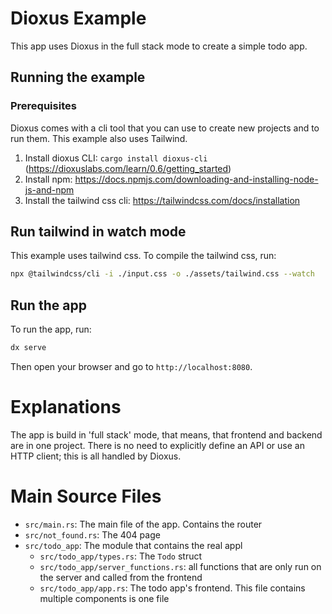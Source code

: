 # Dioxus Example

This app uses Dioxus in the full stack mode to create a simple todo app.

## Running the example

### Prerequisites

Dioxus comes with a cli tool that you can use to create new projects and
to run them. This example also uses Tailwind.

1. Install dioxus CLI: `cargo install dioxus-cli` (https://dioxuslabs.com/learn/0.6/getting_started)
2. Install npm: https://docs.npmjs.com/downloading-and-installing-node-js-and-npm
3. Install the tailwind css cli: https://tailwindcss.com/docs/installation

## Run tailwind in watch mode

This example uses tailwind css. To compile the tailwind css, run:

```sh
npx @tailwindcss/cli -i ./input.css -o ./assets/tailwind.css --watch
```

## Run the app

To run the app, run:

```sh
dx serve
```

Then open your browser and go to `http://localhost:8080`.

# Explanations

The app is build in 'full stack' mode, that means, that frontend and backend
are in one project. There is no need to explicitly define an API or use
an HTTP client; this is all handled by Dioxus.

# Main Source Files

- `src/main.rs`: The main file of the app. Contains the router
- `src/not_found.rs`: The 404 page
- `src/todo_app`: The module that contains the real appl
    - `src/todo_app/types.rs`: The `Todo` struct
    - `src/todo_app/server_functions.rs`: all functions that are only run on the server and called
      from the frontend
    - `src/todo_app/app.rs`: The todo app's frontend. This file contains multiple components is one
      file
